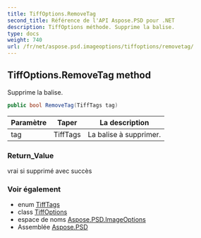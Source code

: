 ```yaml
---
title: TiffOptions.RemoveTag
second_title: Référence de l'API Aspose.PSD pour .NET
description: TiffOptions méthode. Supprime la balise.
type: docs
weight: 740
url: /fr/net/aspose.psd.imageoptions/tiffoptions/removetag/
---
```

## TiffOptions.RemoveTag method

Supprime la balise.

```csharp
public bool RemoveTag(TiffTags tag)
```

| Paramètre | Taper | La description |
| --- | --- | --- |
| tag | TiffTags | La balise à supprimer. |

### Return_Value

vrai si supprimé avec succès

### Voir également

* enum [TiffTags](../../../aspose.psd.fileformats.tiff.enums/tifftags/)
* class [TiffOptions](../)
* espace de noms [Aspose.PSD.ImageOptions](../../tiffoptions/)
* Assemblée [Aspose.PSD](../../../)


